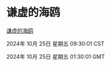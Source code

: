 # 谦虚的海鸥
[谦虚的海鸥](http://219.139.199.238:56308/qxdho/course/base/hotlink/index.php)

2024年 10月 25日 星期五 09:30:01 CST

2024年 10月 25日 星期五 01:30:01 GMT
